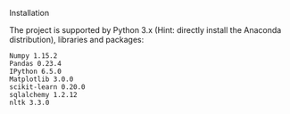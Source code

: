 

Installation

The project is supported by Python 3.x (Hint: directly install the Anaconda distribution), libraries and packages:

    Numpy 1.15.2
    Pandas 0.23.4
    IPython 6.5.0
    Matplotlib 3.0.0
    scikit-learn 0.20.0
    sqlalchemy 1.2.12
    nltk 3.3.0
